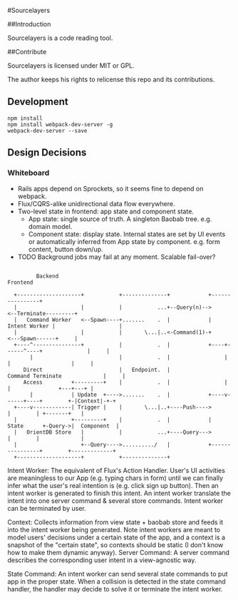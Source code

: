#Sourcelayers

##Introduction

Sourcelayers is a code reading tool.

##Contribute

Sourcelayers is licensed under MIT or GPL.

The author keeps his rights to relicense this repo and its contributions.

## Development

```
npm install
npm install webpack-dev-server -g
webpack-dev-server --save
```

## Design Decisions

### Whiteboard

 - Rails apps depend on Sprockets, so it seems fine to depend on webpack.
 - Flux/CQRS-alike unidirectional data flow everywhere.
 - Two-level state in frontend: app state and component state.
   - App state: single source of truth. A singleton Baobab tree.
     e.g. domain model.
   - Component state: display state. Internal states are set by UI events or automatically inferred from
   App state by component.
     e.g. form content, button down/up.
 - TODO Background jobs may fail at any moment. Scalable fail-over?

```

         Backend                                                               Frontend

  +--------------------+           +--------------+            +----------------+
  |                    |           |           ...+--Query(n)-->                <--Terminate---------+
  |   Command Worker   <--Spawn----+.......    .  |            |  Intent Worker |                    |
  |                    |           |       \...|..<-Command(1)-+                <---Spawn------+     |
  +----^---------------+           |           .  |            +----+------^----+              |     |
       |                           |           .  |                 |      |                   |     |
     Direct                        |   Endpoint.  |              Command Terminate             |     |
     Access         +---------+    |           .  |                 |      |               +---+---+ |
       |            | Update  +---->.......    .  |            +----v------+----+        +-|Context|-+-+
  +----v------------| Trigger |    |       \...|..+----Push---->                |        | +-------+   |
  |                 +---------+    |           .  |            |     State      +-Query->|  Component  |
  |   OrientDB Store   |           |           ...+----Query--->                |        |             |
  |                    +--Query---->........../   |            +----------------+        +-------------+
  +--------------------+           +--------------+

```

Intent Worker: The equivalent of Flux's Action Handler. User's UI activities are meaningless to our App (e.g. typing chars in form) until we can finally infer what the user's real intention is (e.g. click sign up button). Then an intent worker is generated to finish this intent. An intent worker translate the intent into one server command & several store commands. Intent worker can be terminated by user.

Context: Collects information from view state + baobab store and feeds it into the intent worker being generated. Note intent workers are meant to model users' decisions under a certain state of the app, and a context is a snapshot of the "certain state", so contexts should be static (I don't know how to make them dynamic anyway).  Server Command: A server command describes the corresponding user intent in a view-agnostic way.

State Command: An intent worker can send several state commands to put app in the proper state. When a collision is detected in the state command handler, the handler may decide to solve it or terminate the intent worker.
